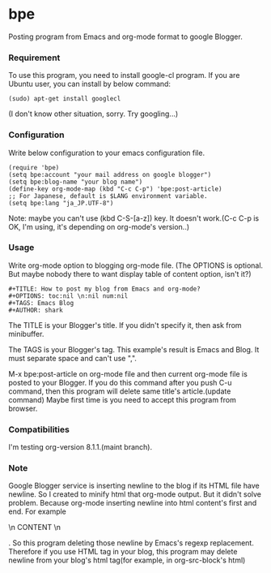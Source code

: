 # bpe

Posting program from Emacs and org-mode format to google Blogger.

### Requirement

To use this program, you need to install google-cl program.
If you are Ubuntu user, you can install by below command:

    (sudo) apt-get install googlecl

(I don't know other situation, sorry. Try googling...)

### Configuration

Write below configuration to your emacs configuration file.

    (require 'bpe)
    (setq bpe:account "your mail address on google blogger")
    (setq bpe:blog-name "your blog name")
    (define-key org-mode-map (kbd "C-c C-p") 'bpe:post-article)
    ;; For Japanese, default is $LANG environment variable.
    (setq bpe:lang "ja_JP.UTF-8")

Note: maybe you can't use (kbd C-S-[a-z]) key.
It doesn't work.(C-c C-p is OK, I'm using, it's depending on org-mode's version..)

### Usage
Write org-mode option to blogging org-mode file.
(The OPTIONS is optional. But maybe nobody there to want display table of content option, isn't it?)

    #+TITLE: How to post my blog from Emacs and org-mode?
    #+OPTIONS: toc:nil \n:nil num:nil
    #+TAGS: Emacs Blog
    #+AUTHOR: shark

The TITLE is your Blogger's title. If you didn't specify it, then ask
from minibuffer.

The TAGS is your Blogger's tag.
This example's result is Emacs and Blog. It must separate space and can't use ",".

M-x bpe:post-article on org-mode file and then current org-mode file is posted to your Blogger. If you do this command after you push C-u command, then this program will delete same title's article.(update command)
Maybe first time is you need to accept this program from browser.

### Compatibilities

I'm testing org-version 8.1.1.(maint branch).

### Note
Google Blogger service is inserting newline to the blog if its HTML file
have newline. So I created to minify html that org-mode output. But
it didn't solve problem.
Because org-mode inserting newline into html content's first and end.
For example <p>\n CONTENT \n</p>.
So this program deleting those newline by Emacs's regexp replacement.
Therefore if you use HTML tag in your blog, this program may delete
newline from your blog's html tag(for example, in org-src-block's html)
